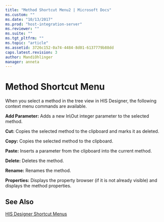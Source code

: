 ```yaml
---
title: "Method Shortcut Menu2 | Microsoft Docs"
ms.custom: ""
ms.date: "10/13/2017"
ms.prod: "host-integration-server"
ms.reviewer: ""
ms.suite: ""
ms.tgt_pltfrm: ""
ms.topic: "article"
ms.assetid: 3726c152-0a74-4484-8d01-6137779b88dd
caps.latest.revision: 3
author: MandiOhlinger
manager: anneta
---
```

# Method Shortcut Menu
When you select a method in the tree view in HIS Designer, the following context menu commands are available.  
  
 **Add Parameter:** Adds a new In\Out integer parameter to the selected method.  
  
 **Cut:** Copies the selected method to the clipboard and marks it as deleted.  
  
 **Copy:** Copies the selected method to the clipboard.  
  
 **Paste:** Inserts a parameter from the clipboard into the current method.  
  
 **Delete:** Deletes the method.  
  
 **Rename:** Renames the method.  
  
 **Properties:** Displays the property browser (if it is not already visible) and displays the method properties.  
  
## See Also  
 [HIS Designer Shortcut Menus](../core/his-designer-shortcut-menus.md)